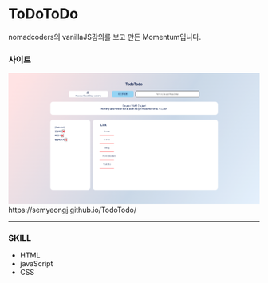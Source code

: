 # ToDoToDo

nomadcoders의 vanillaJS강의를 보고 만든 Momentum입니다.</br>


<h3>사이트</h3>
<img src="img/todotodoImg.png">
</br>
https://semyeongj.github.io/TodoTodo/

--------------------------------
<h3>SKILL</h3>
<ul>
  <li>HTML</li>
  <li>javaScript</li> 
  <li>CSS</li> 
</ul>

